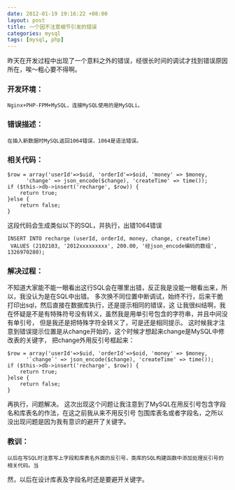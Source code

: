 ```yaml
--- 
date: 2012-01-19 19:16:22 +08:00
layout: post
title: 一个因不注意细节引发的错误
categories: mysql
tags: [mysql, php]
---
```

昨天在开发过程中出现了一个意料之外的错误，经很长时间的调试才找到错误原因所在，唉～粗心要不得啊。

### 开发环境：
    Nginx+PHP-FPM+MySQL，连接MySQL使用的是MySQLi。

### 错误描述：
    在插入新数据时MySQL返回1064错误，1064是语法错误。

### 相关代码：
```
$row = array('userId'=>$uid, 'orderId'=>$oid, 'money' => $money,
      'change' => json_encode($change), 'createTime' => time());
if ($this->db->insert('recharge', $row)) {
    return true;
}else {
    return false;
}
```
这段代码会生成类似以下的SQL，并执行，出错1064错误
```
INSERT INTO recharge (userId, orderId, money, change, createTime)
 VALUES (2102103, '2012xxxxxxxxx', 200.00, '经json_encode编码的数组', 1326970280);
```

### 解决过程：

不知道大家能不能一眼看出这行SQL会在哪里出错，反正我是没能一眼看出来，所以，我没认为是在SQL中出错。
多次换不同位置中断调试，始终不行，后来干脆打印出sql，然后直接在数据库执行，还是提示相同的错误，这
让我很纠结啊，我在怀疑是不是有特殊符号没有转义，虽然我是用单引号包含的字符串，并且中间没有单引号，
但是我还是把特殊字符全转义了，可是还是相同提示。
    这时候我才注意到错误提示位置是从change开始的，这个时候才想起来change是MySQL中修改表的关键字，
把change外用反引号框起来：
```
$row = array('userId'=>$uid, 'orderId'=>$oid, 'money' => $money,
      '`change`' => json_encode($change), 'createTime' => time());
if ($this->db->insert('recharge', $row)) {
    return true;
}else {
    return false;
}
```
再执行，问题解决。
    这次出现这个问题让我注意到了MySQL在用反引号包含字段名和库表名的作法，在这之前我从来不用反引号
包围库表名或者字段名，之所以没出现问题是因为我有意识的避开了关键字。

### 教训：
    以后在写SQL时注意写上字段和库表名外面的反引号，类库的SQL构建函数中添加处理反引号的相关代码。当
然，以后在设计库表及字段名时还是要避开关键字。
